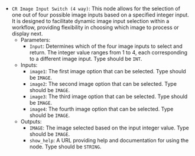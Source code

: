 - `CR Image Input Switch (4 way)`: This node allows for the selection of one out of four possible image inputs based on a specified integer input. It is designed to facilitate dynamic image input selection within a workflow, providing flexibility in choosing which image to process or display next.
    - Parameters:
        - `Input`: Determines which of the four image inputs to select and return. The integer value ranges from 1 to 4, each corresponding to a different image input. Type should be `INT`.
    - Inputs:
        - `image1`: The first image option that can be selected. Type should be `IMAGE`.
        - `image2`: The second image option that can be selected. Type should be `IMAGE`.
        - `image3`: The third image option that can be selected. Type should be `IMAGE`.
        - `image4`: The fourth image option that can be selected. Type should be `IMAGE`.
    - Outputs:
        - `IMAGE`: The image selected based on the input integer value. Type should be `IMAGE`.
        - `show_help`: A URL providing help and documentation for using the node. Type should be `STRING`.
